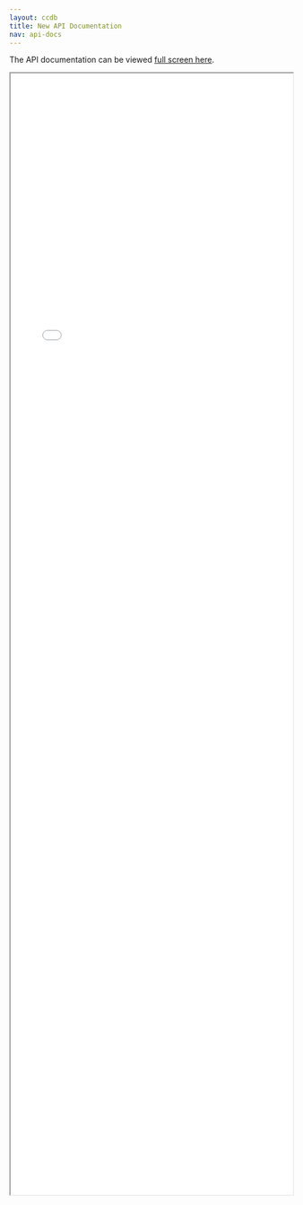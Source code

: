 ```yaml
---
layout: ccdb
title: New API Documentation
nav: api-docs
---
```


The API documentation can be viewed <a href="api/index.html">full screen here</a>.
<iframe width="100%" height="2000px" src="api/index.html"></iframe>
<body id="api-docs"></body>